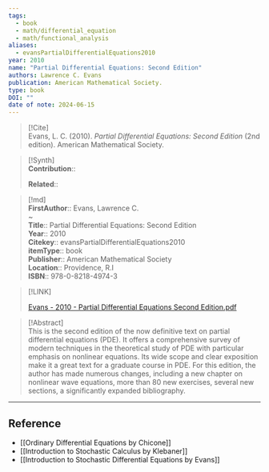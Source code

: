 ```yaml
---
tags:
  - book
  - math/differential_equation
  - math/functional_analysis
aliases:
  - evansPartialDifferentialEquations2010
year: 2010
name: "Partial Differential Equations: Second Edition"
authors: Lawrence C. Evans
publication: American Mathematical Society.
type: book
DOI: ""
date of note: 2024-06-15
---
```


> [!Cite]  
> Evans, L. C. (2010). _Partial Differential Equations: Second Edition_ (2nd edition). American Mathematical Society.

>[!Synth]  
>**Contribution**::  
>  
>**Related**::   
>  
  
>[!md]  
> **FirstAuthor**:: Evans, Lawrence C.  
~  
> **Title**:: Partial Differential Equations: Second Edition  
> **Year**:: 2010  
> **Citekey**:: evansPartialDifferentialEquations2010  
> **itemType**:: book  
> **Publisher**:: American Mathematical Society  
> **Location**:: Providence, R.I  
> **ISBN**:: 978-0-8218-4974-3  

> [!LINK]  
> 
> [Evans - 2010 - Partial Differential Equations Second Edition.pdf](file:///home/lukexie/Documents/Papers/storage/RS7XFI8I/Evans%20-%202010%20-%20Partial%20Differential%20Equations%20Second%20Edition.pdf) 
>  

> [!Abstract]  
> This is the second edition of the now definitive text on partial differential equations (PDE). It offers a comprehensive survey of modern techniques in the theoretical study of PDE with particular emphasis on nonlinear equations. Its wide scope and clear exposition make it a great text for a graduate course in PDE. For this edition, the author has made numerous changes, including a new chapter on nonlinear wave equations, more than 80 new exercises, several new sections, a significantly expanded bibliography.  

-----
## Reference


- [[Ordinary Differential Equations by Chicone]]
- [[Introduction to Stochastic Calculus by Klebaner]]
- [[Introduction to Stochastic Differential Equations by Evans]]